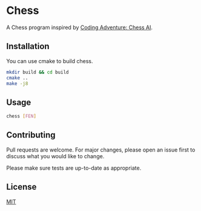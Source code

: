 # Chess
A Chess program inspired by [Coding Adventure: Chess AI](https://youtu.be/U4ogK0MIzqk).

## Installation
You can use cmake to build chess.
```bash
mkdir build && cd build
cmake ..
make -j8
```

## Usage
```bash
chess [FEN]
```

## Contributing
Pull requests are welcome. For major changes, please open an issue first to discuss what you would like to change.

Please make sure tests are up-to-date as appropriate.

## License
[MIT](https://choosealicense.com/licenses/mit/)
